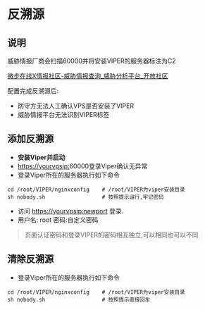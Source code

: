 # 反溯源

## 说明

威胁情报厂商会扫描60000并将安装VIPER的服务器标注为C2

[微步在线X情报社区-威胁情报查询_威胁分析平台_开放社区](https://x.threatbook.com/v5/article?threatInfoID=112034)

配置完成反溯源后:

+ 防守方无法人工确认VPS是否安装了VIPER
+ 威胁情报平台无法识别VIPER标签

## 添加反溯源

+ **安装Viper并启动**
+ [https://yourvpsip:](https://vpsip:60000/#/user/login)60000登录Viper确认无异常
+ 登录Viper所在的服务器执行如下命令

```shell
cd /root/VIPER/nginxconfig    # /root/VIPER为viper安装目录
sh nobody.sh                  # 按照提示运行,牢记密码
```

+ 访问 [https://yourvpsip:newport](https://vpsip:60000/#/user/login) 登录.
+ 用户名: root 密码:自定义密码

> 页面认证密码和登录VIPER的密码相互独立,可以相同也可以不同

## 清除反溯源

+ 登录Viper所在的服务器执行如下命令

```shell
cd /root/VIPER/nginxconfig    # /root/VIPER为viper安装目录
sh nobody.sh                  # 按照提示直接回车
```